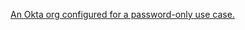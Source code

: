 [An Okta org configured for a password-only use case.](/docs/journeys/set-up-org/#set-up-your-okta-org-for-a-password-factor-only-use-case)
